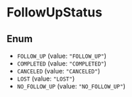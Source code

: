 # FollowUpStatus

## Enum

- `FOLLOW_UP` (value: `"FOLLOW_UP"`)
- `COMPLETED` (value: `"COMPLETED"`)
- `CANCELED` (value: `"CANCELED"`)
- `LOST` (value: `"LOST"`)
- `NO_FOLLOW_UP` (value: `"NO_FOLLOW_UP"`)
